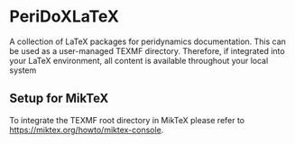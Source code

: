 # PeriDoXLaTeX
A collection of LaTeX packages for peridynamics documentation. This can be used as a user-managed TEXMF directory. Therefore, if integrated into your LaTeX environment, all content is available throughout your local system

## Setup for MikTeX

To integrate the TEXMF root directory in MikTeX please refer to https://miktex.org/howto/miktex-console.
